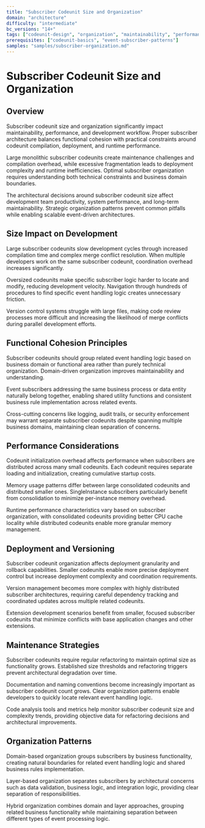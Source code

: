 ```yaml
---
title: "Subscriber Codeunit Size and Organization"
domain: "architecture"
difficulty: "intermediate"
bc_versions: "14+"
tags: ["codeunit-design", "organization", "maintainability", "performance"]
prerequisites: ["codeunit-basics", "event-subscriber-patterns"]
samples: "samples/subscriber-organization.md"
---
```


# Subscriber Codeunit Size and Organization

## Overview

Subscriber codeunit size and organization significantly impact maintainability, performance, and development workflow. Proper subscriber architecture balances functional cohesion with practical constraints around codeunit compilation, deployment, and runtime performance.

Large monolithic subscriber codeunits create maintenance challenges and compilation overhead, while excessive fragmentation leads to deployment complexity and runtime inefficiencies. Optimal subscriber organization requires understanding both technical constraints and business domain boundaries.

The architectural decisions around subscriber codeunit size affect development team productivity, system performance, and long-term maintainability. Strategic organization patterns prevent common pitfalls while enabling scalable event-driven architectures.

## Size Impact on Development

Large subscriber codeunits slow development cycles through increased compilation time and complex merge conflict resolution. When multiple developers work on the same subscriber codeunit, coordination overhead increases significantly.

Oversized codeunits make specific subscriber logic harder to locate and modify, reducing development velocity. Navigation through hundreds of procedures to find specific event handling logic creates unnecessary friction.

Version control systems struggle with large files, making code review processes more difficult and increasing the likelihood of merge conflicts during parallel development efforts.

## Functional Cohesion Principles

Subscriber codeunits should group related event handling logic based on business domain or functional area rather than purely technical organization. Domain-driven organization improves maintainability and understanding.

Event subscribers addressing the same business process or data entity naturally belong together, enabling shared utility functions and consistent business rule implementation across related events.

Cross-cutting concerns like logging, audit trails, or security enforcement may warrant separate subscriber codeunits despite spanning multiple business domains, maintaining clean separation of concerns.

## Performance Considerations

Codeunit initialization overhead affects performance when subscribers are distributed across many small codeunits. Each codeunit requires separate loading and initialization, creating cumulative startup costs.

Memory usage patterns differ between large consolidated codeunits and distributed smaller ones. SingleInstance subscribers particularly benefit from consolidation to minimize per-instance memory overhead.

Runtime performance characteristics vary based on subscriber organization, with consolidated codeunits providing better CPU cache locality while distributed codeunits enable more granular memory management.

## Deployment and Versioning

Subscriber codeunit organization affects deployment granularity and rollback capabilities. Smaller codeunits enable more precise deployment control but increase deployment complexity and coordination requirements.

Version management becomes more complex with highly distributed subscriber architectures, requiring careful dependency tracking and coordinated updates across multiple related codeunits.

Extension development scenarios benefit from smaller, focused subscriber codeunits that minimize conflicts with base application changes and other extensions.

## Maintenance Strategies

Subscriber codeunits require regular refactoring to maintain optimal size as functionality grows. Established size thresholds and refactoring triggers prevent architectural degradation over time.

Documentation and naming conventions become increasingly important as subscriber codeunit count grows. Clear organization patterns enable developers to quickly locate relevant event handling logic.

Code analysis tools and metrics help monitor subscriber codeunit size and complexity trends, providing objective data for refactoring decisions and architectural improvements.

## Organization Patterns

Domain-based organization groups subscribers by business functionality, creating natural boundaries for related event handling logic and shared business rules implementation.

Layer-based organization separates subscribers by architectural concerns such as data validation, business logic, and integration logic, providing clear separation of responsibilities.

Hybrid organization combines domain and layer approaches, grouping related business functionality while maintaining separation between different types of event processing logic.